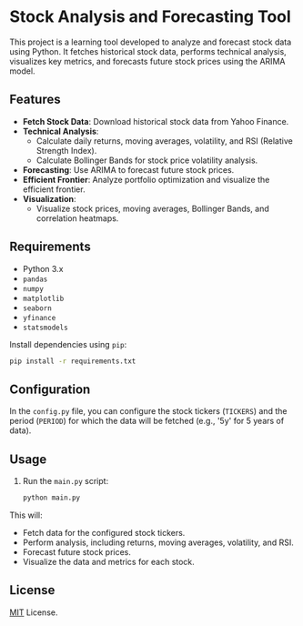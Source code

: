 
# Stock Analysis and Forecasting Tool

This project is a learning tool developed to analyze and forecast stock data using Python. It fetches historical stock data, performs technical analysis, visualizes key metrics, and forecasts future stock prices using the ARIMA model.

## Features

-   **Fetch Stock Data**: Download historical stock data from Yahoo Finance.
-   **Technical Analysis**:
    -   Calculate daily returns, moving averages, volatility, and RSI (Relative Strength Index).
    -   Calculate Bollinger Bands for stock price volatility analysis.
-   **Forecasting**: Use ARIMA to forecast future stock prices.
-   **Efficient Frontier**: Analyze portfolio optimization and visualize the efficient frontier.
-   **Visualization**:
    -   Visualize stock prices, moving averages, Bollinger Bands, and correlation heatmaps.

## Requirements

-   Python 3.x
-   `pandas`
-   `numpy`
-   `matplotlib`
-   `seaborn`
-   `yfinance`
-   `statsmodels`

Install dependencies using `pip`:

```bash
pip install -r requirements.txt
```

## Configuration

In the `config.py` file, you can configure the stock tickers (`TICKERS`) and the period (`PERIOD`) for which the data will be fetched (e.g., '5y' for 5 years of data).

## Usage
1.  Run the `main.py` script:
    
    ```bash
    python main.py
    ```
    

This will:

-   Fetch data for the configured stock tickers.
-   Perform analysis, including returns, moving averages, volatility, and RSI.
-   Forecast future stock prices.
-   Visualize the data and metrics for each stock.

## License

[MIT](LICENSE) License.